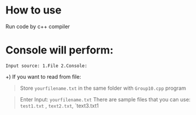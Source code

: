 # How to use
Run code by c++ compiler
# Console will perform:
```
Input source: 1.File 2.Console: 
```
+) If you want to read from file:
> Store `yourfilename.txt` in the same folder with `Group10.cpp` program

> Enter Input: `yourfilename.txt`
There are sample files that you can use: `test1.txt` , `text2.txt`, `text3.txt1   
